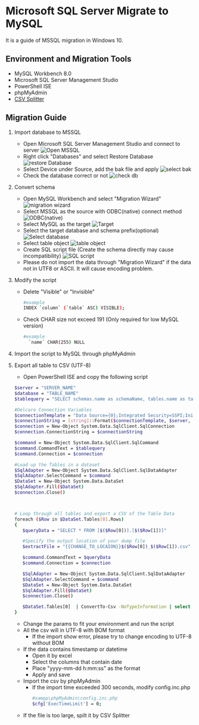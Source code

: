 # Microsoft SQL Server Migrate to MySQL
It is a guide of MSSQL migration in Windows 10.

## Environment and Migration Tools
- MySQL Workbench 8.0
- Microsoft SQL Server Management Studio
- PowerShell ISE
- phpMyAdmin
- [CSV Splitter](https://www.erdconcepts.com/dbtoolbox.html)

## Migration Guide
1. Import database to MSSQL
    - Open Microsoft SQL Server Management Studio and connect to server
    ![Open MSSQL](screenshot/01.png)
    - Right click "Databases" and select Restore Database
    ![restore Database](screenshot/02.png)
    - Select Device under Source, add the bak file and apply
    ![select bak](screenshot/03.png)
    - Check the database correct or not
    ![check db](screenshot/04.png)

2. Convert schema
    - Open MySQL Workbench and select "Migration Wizard"
    ![migration wizard](screenshot/05.png)
    - Select MSSQL as the source with ODBC(native) connect method
    ![ODBC(native)](screenshot/06.png)
    - Select MySQL as the target
    ![Target](screenshot/07.png)
    - Select the target database and schema prefix(optional)
    ![Select database](screenshot/08.png)
    - Select table object
    ![table object](screenshot/09.png)
    - Create SQL script file (Create the schema directly may cause incompatibility)
    ![SQL script](screenshot/10.png)
    - Please do not import the data through "Migration Wizard" if the data not in UTF8 or ASCII. It will cause encoding problem.

3. Modify the script
    - Delete "Visible" or "Invisible"
        ```bash
       #example
       INDEX `column` (`table` ASC) VISIBLE);
        ```
     - Check CHAR size not exceed 191 (Only required for low MySQL version)
       ```bash
       #example  
         `name` CHAR(255) NULL
       ```

4. Import the script to MySQL through phpMyAdmin

5. Export all table to CSV (UTF-8)
    - Open PowerShell ISE and copy the following script
    ```bash
   $server = "SERVER_NAME"
   $database = "TABLE_NAME"
   $tablequery = "SELECT schemas.name as schemaName, tables.name as tableName from sys.tables inner join sys.schemas ON tables.schema_id = schemas.schema_id"
   
   #Delcare Connection Variables
   $connectionTemplate = "Data Source={0};Integrated Security=SSPI;Initial Catalog={1};"
   $connectionString = [string]::Format($connectionTemplate, $server, $database)
   $connection = New-Object System.Data.SqlClient.SqlConnection
   $connection.ConnectionString = $connectionString
   
   $command = New-Object System.Data.SqlClient.SqlCommand
   $command.CommandText = $tablequery
   $command.Connection = $connection
   
   #Load up the Tables in a dataset
   $SqlAdapter = New-Object System.Data.SqlClient.SqlDataAdapter
   $SqlAdapter.SelectCommand = $command
   $DataSet = New-Object System.Data.DataSet
   $SqlAdapter.Fill($DataSet)
   $connection.Close()
   
   
   
   # Loop through all tables and export a CSV of the Table Data
   foreach ($Row in $DataSet.Tables[0].Rows)
   {
       $queryData = "SELECT * FROM [$($Row[0])].[$($Row[1])]"
   
       #Specify the output location of your dump file
       $extractFile = "{{CHANGE_TO_LOCAION}}$($Row[0])_$($Row[1]).csv"
   
       $command.CommandText = $queryData
       $command.Connection = $connection
   
       $SqlAdapter = New-Object System.Data.SqlClient.SqlDataAdapter
       $SqlAdapter.SelectCommand = $command
       $DataSet = New-Object System.Data.DataSet
       $SqlAdapter.Fill($DataSet)
       $connection.Close()
   
       $DataSet.Tables[0]  | ConvertTo-Csv -NoTypeInformation | select -Skip 1 | out-file $extractFile -Encoding UTF8
   } 
   ```
   - Change the params to fit your environment and run the script
   - All the csv will in UTF-8 with BOM format
        - If the import show error, please try to change encoding to UTF-8 without BOM
   - If the data contains timestamp or datetime
        - Open it by excel
        - Select the columns that contain date
        - Place "yyyy-mm-dd h:mm:ss" as the format
        - Apply and save
   - Import the csv by phpMyAdmin
        - If the import time exceeded 300 seconds, modify config.inc.php
            ```bash
            #xampp\phpMyAdmin\config.inc.php  
            $cfg['ExecTimeLimit'] = 0;  
            ```      
   - If the file is too large, spilt it by CSV Splitter     
   